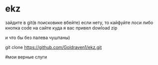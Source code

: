 # ekz
зайдите в git(в поисковике вбейте)
если нету, то кайфуйте лоси
либо 
кнопка code на сайте куда я вас привел
dowload zip

и что бы без палева чушпаны)

git clone https://github.com/Goldraven1/ekz.git 






#мои верные слуги
